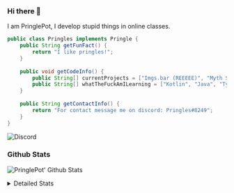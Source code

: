 ### Hi there 👋

I am PringlePot, I develop stupid things in online classes. 

```java
public class Pringles implements Pringle {
    public String getFunFact() {
        return "I like pringles!";
    }
    
    public void getCodeInfo() {
        public String[] currentProjects = ["Imgs.bar (REEEEE)", "Myth Sniper (Dead)"];
        public String[] whatTheFuckAmILearning = ["Kotlin", "Java", "Typescript", "NextJS"];
    }
    
    public String getContactInfo() {
        return "For contact message me on discord: Pringles#8249";
    }
}
```
![Discord](https://discord.c99.nl/widget/theme-1/226911291636318208.png)


### Github Stats
![PringlePot' Github Stats](https://github-readme-stats.vercel.app/api?username=PringlePot&show_icons=true&theme=dark)

<details>
  <summary>Detailed Stats</summary>
    
<!--START_SECTION:waka-->
![Lines of code](https://img.shields.io/badge/From%20Hello%20World%20I%27ve%20Written-84866%20lines%20of%20code-blue)

**🐱 My Github Data** 

> 🏆 226 Contributions in the Year 2021
 > 
> 📦 85.9 kB Used in Github's Storage 
 > 
> 💼 Opted to Hire
 > 
> 📜 6 Public Repositories 
 > 
> 🔑 9 Private Repositories  
 > 
**I'm an Early 🐤** 

```text
🌞 Morning    39 commits     █████░░░░░░░░░░░░░░░░░░░░   21.08% 
🌆 Daytime    64 commits     ████████░░░░░░░░░░░░░░░░░   34.59% 
🌃 Evening    82 commits     ███████████░░░░░░░░░░░░░░   44.32% 
🌙 Night      0 commits      ░░░░░░░░░░░░░░░░░░░░░░░░░   0.0%

```
📅 **I'm Most Productive on Sunday** 

```text
Monday       30 commits     ████░░░░░░░░░░░░░░░░░░░░░   16.22% 
Tuesday      7 commits      █░░░░░░░░░░░░░░░░░░░░░░░░   3.78% 
Wednesday    24 commits     ███░░░░░░░░░░░░░░░░░░░░░░   12.97% 
Thursday     34 commits     ████░░░░░░░░░░░░░░░░░░░░░   18.38% 
Friday       24 commits     ███░░░░░░░░░░░░░░░░░░░░░░   12.97% 
Saturday     31 commits     ████░░░░░░░░░░░░░░░░░░░░░   16.76% 
Sunday       35 commits     ████░░░░░░░░░░░░░░░░░░░░░   18.92%

```


📊 **This Week I Spent My Time On** 

```text
💬 Programming Languages: 
TypeScript               23 hrs 2 mins       ███████████████████░░░░░░   76.46% 
JavaScript               2 hrs 21 mins       ██░░░░░░░░░░░░░░░░░░░░░░░   7.84% 
JSON                     1 hr 30 mins        █░░░░░░░░░░░░░░░░░░░░░░░░   5.02% 
Other                    1 hr 1 min          ░░░░░░░░░░░░░░░░░░░░░░░░░   3.4% 
LESS                     47 mins             ░░░░░░░░░░░░░░░░░░░░░░░░░   2.62%

🔥 Editors: 
IntelliJ                 30 hrs 7 mins       █████████████████████████   100.0%

```

**I Mostly Code in Java** 

```text
Java                     5 repos             ██████████████░░░░░░░░░░░   55.56% 
Python                   1 repo              ██░░░░░░░░░░░░░░░░░░░░░░░   11.11% 
Kotlin                   1 repo              ██░░░░░░░░░░░░░░░░░░░░░░░   11.11% 
JavaScript               1 repo              ██░░░░░░░░░░░░░░░░░░░░░░░   11.11% 
CSS                      1 repo              ██░░░░░░░░░░░░░░░░░░░░░░░   11.11%

```



<!--END_SECTION:waka-->
</details>
